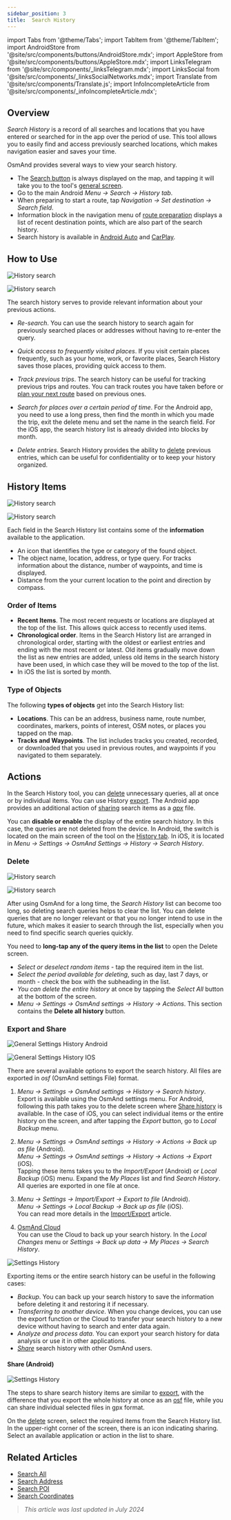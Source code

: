 ```yaml
---
sidebar_position: 3
title:  Search History
---
```


import Tabs from '@theme/Tabs';
import TabItem from '@theme/TabItem';
import AndroidStore from '@site/src/components/buttons/AndroidStore.mdx';
import AppleStore from '@site/src/components/buttons/AppleStore.mdx';
import LinksTelegram from '@site/src/components/_linksTelegram.mdx';
import LinksSocial from '@site/src/components/_linksSocialNetworks.mdx';
import Translate from '@site/src/components/Translate.js';
import InfoIncompleteArticle from '@site/src/components/_infoIncompleteArticle.mdx';

<InfoIncompleteArticle/>

## Overview

*Search History* is a record of all searches and locations that you have entered or searched for in the app over the period of use. This tool allows you to easily find and access previously searched locations, which makes navigation easier and saves your time.

OsmAnd provides several ways to view your search history.  

- The [Search button](../widgets/map-buttons.md#search) is always displayed on the map, and tapping it will take you to the tool's [general screen](#how-to-use).
- Go to the main Android *Menu → Search → History tab*.
- When preparing to start a route, tap *Navigation → Set destination → Search field*.
- Information block in the navigation menu of [route preparation](../navigation/setup/route-navigation.md#navigation-menu) displays a list of recent destination points, which are also part of the search history.
- Search history is available in [Android Auto](../navigation/auto-car.md#search) and [CarPlay](../navigation/car-play.md#search).


## How to Use

<Tabs groupId="operating-systems">

<TabItem value="android" label="Android">

![History search](@site/static/img/search/history_search_android.png)

</TabItem>

<TabItem value="ios" label="iOS">

![History search](@site/static/img/search/history_search_ios.png)

</TabItem>

</Tabs>

The search history serves to provide relevant information about your previous actions.

- *Re-search*. You can use the search history to search again for previously searched places or addresses without having to re-enter the query.  

- *Quick access to frequently visited places*. If you visit certain places frequently, such as your home, work, or favorite places, Search History saves those places, providing quick access to them.  

- *Track previous trips*. The search history can be useful for tracking previous trips and routes. You can track routes you have taken before or [plan your next route](../plan-route/create-route.md) based on previous ones.  

- *Search for places over a certain period of time*. For the Android app, you need to use a long press, then find the month in which you made the trip, exit the delete menu and set the name in the search field. For the iOS app, the search history list is already divided into blocks by month.

- *Delete entries*. Search History provides the ability to [delete](#delete) previous entries, which can be useful for confidentiality or to keep your history organized.


## History Items

<Tabs groupId="operating-systems">

<TabItem value="android" label="Android">

![History search](@site/static/img/search/history_search_android.png)

</TabItem>

<TabItem value="ios" label="iOS">

![History search](@site/static/img/search/history_search_ios.png)

</TabItem>

</Tabs>

Each field in the Search History list contains some of the **information** available to the application.

- An icon that identifies the type or category of the found object.
- The object name, location, address, or type query. For tracks information about the distance, number of waypoints, and time is displayed.
- Distance from the your current location to the point and direction by compass.


### Order of Items

- **Recent Items**. The most recent requests or locations are displayed at the top of the list. This allows quick access to recently used items.
- **Chronological order**. Items in the Search History list are arranged in chronological order, starting with the oldest or earliest entries and ending with the most recent or latest. Old items gradually move down the list as new entries are added, unless old items in the search history have been used, in which case they will be moved to the top of the list.
- In iOS the list is sorted by month.

### Type of Objects

The following **types of objects** get into the Search History list:

- **Locations**. This can be an address, business name, route number, coordinates, markers, points of interest, OSM notes, or places you tapped on the map.
- **Tracks and Waypoints**. The list includes tracks you created, recorded, or downloaded that you used in previous routes, and waypoints if you navigated to them separately.


## Actions

In the Search History tool, you can [delete](#delete) unnecessary queries, all at once or by individual items. You can use History [export](#export-and-share). The Android app provides an additional action of [sharing](#share-android) search items as a [*gpx*](../../technical/osmand-file-formats/osmand-gpx.md) file.  

You can **disable or enable** the display of the entire search history. In this case, the queries are not deleted from the device. In Android, the switch is located on the main screen of the tool on the [History tab](#overview). In iOS, it is located in *Menu → Settings → OsmAnd Settings → History → Search History*.


### Delete

<Tabs groupId="operating-systems">

<TabItem value="android" label="Android">

![History search](@site/static/img/search/history_search_delete_andr.png)

</TabItem>

<TabItem value="ios" label="iOS">

![History search](@site/static/img/search/history_search_delete_ios.png)

</TabItem>

</Tabs>

After using OsmAnd for a long time, the *Search History* list can become too long, so deleting search queries helps to clear the list. You can delete queries that are no longer relevant or that you no longer intend to use in the future, which makes it easier to search through the list, especially when you need to find specific search queries quickly.

You need to **long-tap any of the query items in the list** to open the Delete screen.

- *Select or deselect random items* - tap the required item in the list.
- *Select the period available for deleting*, such as day, last 7 days, or month - check the box with the subheading in the list.
- *You can delete the entire history* at once by tapping the *Select All* button at the bottom of the screen.
- *Menu → Settings → OsmAnd settings → History → Actions*. This section contains the **Delete all history** button.


### Export and Share

<Tabs groupId="operating-systems">

<TabItem value="android" label="Android">

*<Translate android="true" ids="shared_string_menu,shared_string_settings,osmand_settings,shared_string_history"/>*

![General Settings History Android](@site/static/img/personal/profiles/general_settings_history_android.png)  

</TabItem>

<TabItem value="ios" label="iOS">  

*<Translate android="true" ids="shared_string_menu,shared_string_settings,osmand_settings,shared_string_history"/>*

![General Settings History IOS](@site/static/img/personal/profiles/history_settings_ios.png)  

</TabItem>

</Tabs>

There are several available options to export the search history. All files are exported in *osf* (OsmAnd settings File) format.  

1. *Menu → Settings → OsmAnd settings → History → Search history*.  
    Export is available using the OsmAnd settings menu. For Android, following this path takes you to the delete screen where [Share history](#share-android) is available. In the case of iOS, you can select individual items or the entire history on the screen, and after tapping the *Export* button, go to *Local Backup* menu.

2. *Menu → Settings → OsmAnd settings → History → Actions → Back up as file* (Android).  
    *Menu → Settings → OsmAnd settings → History → Actions → Export* (iOS).  
    Tapping these items takes you to the *Import/Export* (Android) or *Local Backup* (iOS) menu. Expand the *My Places* list and find *Search History*. All queries are exported in one file at once.  

3. *Menu → Settings → Import/Export → Export to file* (Android).  
    *Menu → Settings → Local Backup → Back up as file* (iOS).  
    You can read more details in the [Import/Export](../personal/import-export.md#export) article.  

4. [OsmAnd Cloud](../personal/osmand-cloud.md#select-data-to-back-up)  
    You can use the Cloud to back up your search history. In the *Local Changes* menu or *Settings → Back up data → My Places → Search History*.  

![Settings History](@site/static/img/search/history_search_share_andr.png)  

Exporting items or the entire search history can be useful in the following cases:

- *Backup*. You can back up your search history to save the information before deleting it and restoring it if necessary.
- *Transferring to another device*. When you change devices, you can use the export function or the Cloud to transfer your search history to a new device without having to search and enter data again.
- *Analyze and process data*.  You can export your search history for data analysis or use it in other applications.
- [*Share*](#share-android) search history with other OsmAnd users.


#### Share (Android)

![Settings History](@site/static/img/search/history_search_share_andr.png)

The steps to share search history items are similar to [export](#export-and-share), with the difference that you export the whole history at once as an [osf](../../technical/osmand-file-formats/osmand-osf.md) file, while you can share individual selected files in gpx format.  

On the [delete](#delete) screen, select the required items from the Search History list. In the upper-right corner of the screen, there is an icon indicating sharing. Select an available application or action in the list to share.


## Related Articles

- [Search All](./search-all.md)
- [Search Address](./search-address.md)
- [Search POI](./search-poi.md)
- [Search Coordinates](./search-coordinates.md)


> *This article was last updated in July 2024*
